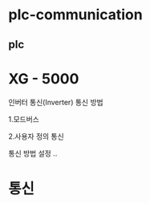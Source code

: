# plc-communication

## plc
# XG - 5000

인버터 통신(Inverter)
통신 방법

1.모드버스

2.사용자 정의 통신

통신 방법 설정
..


# 통신
